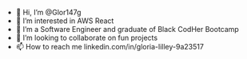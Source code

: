 - 👋 Hi, I’m @Glor147g
- 👀 I’m interested in AWS React
- 🌱 I’m a Software Engineer and graduate of Black CodHer Bootcamp
- 💞️ I’m looking to collaborate on fun projects
- 📫 How to reach me linkedin.com/in/gloria-lilley-9a23517
<!---
Glor147g/Glor147g is a ✨ special ✨ repository because its `README.md` (this file) appears on your GitHub profile.
You can click the Preview link to take a look at your changes.
--->
